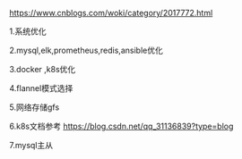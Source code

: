 https://www.cnblogs.com/woki/category/2017772.html

1.系统优化

2.mysql,elk,prometheus,redis,ansible优化

3.docker ,k8s优化

4.flannel模式选择

5.网络存储gfs

6.k8s文档参考  https://blog.csdn.net/qq_31136839?type=blog

7.mysql主从





